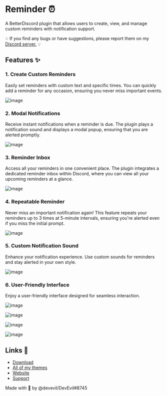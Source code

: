 # Reminder ⏰
A BetterDiscord plugin that allows users to create, view, and manage custom reminders with notification support.

💡 If you find any bugs or have suggestions, please report them on my [Discord server.](https://dsc.gg/devevil) 💡

## Features ✨

### 1. Create Custom Reminders
Easily set reminders with custom text and specific times. You can quickly add a reminder for any occasion, ensuring you never miss important events.

![image](https://github.com/user-attachments/assets/9fee7b46-4a3a-4ec6-950b-27577109825a)

### 2. Modal Notifications
Receive instant notifications when a reminder is due. The plugin plays a notification sound and displays a modal popup, ensuring that you are alerted promptly.

![image](https://github.com/user-attachments/assets/4e501c29-b1d7-42a6-9f4f-15d0be94416f)

### 3. Reminder Inbox
Access all your reminders in one convenient place. The plugin integrates a dedicated reminder inbox within Discord, where you can view all your upcoming reminders at a glance.

![image](https://github.com/user-attachments/assets/5193286e-db98-42a4-951f-93270756f406)

### 4. Repeatable Reminder
Never miss an important notification again! This feature repeats your reminders up to 3 times at 5-minute intervals, ensuring you're alerted even if you miss the initial prompt.

![image](https://github.com/user-attachments/assets/d51117d4-1541-4d1b-aa19-d0fd93bf54c9)

### 5. Custom Notification Sound
Enhance your notification experience. Use custom sounds for reminders and stay alerted in your own style.

![image](https://github.com/user-attachments/assets/9d7e5037-90c5-43fd-b6ef-560503296bb3)

### 6. User-Friendly Interface
Enjoy a user-friendly interface designed for seamless interaction.

![image](https://github.com/user-attachments/assets/9cc85a15-0d48-4ece-8aa6-fcb79586aa96)

![image](https://github.com/user-attachments/assets/b5676ea6-bf86-4236-9f2d-ae6f51222354)

![image](https://github.com/user-attachments/assets/9d7e5037-90c5-43fd-b6ef-560503296bb3)

![image](https://github.com/user-attachments/assets/5193286e-db98-42a4-951f-93270756f406)

## Links 🔗
- [Download](https://betterdiscord.app/plugin/Reminder)
- [All of my themes](https://betterdiscord.app/developer/DevEvil)
- [Website](https://devevil.com)
- [Support](https://dsc.gg/devevil)

Made with 💜 by @devevil/DevEvil#8745
